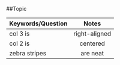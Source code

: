 ##Topic 

| Keywords/Question | Notes     | 
| ------------- |:-------------:|
| col 3 is      | right-aligned | 
| col 2 is      | centered      |
| zebra stripes | are neat      |